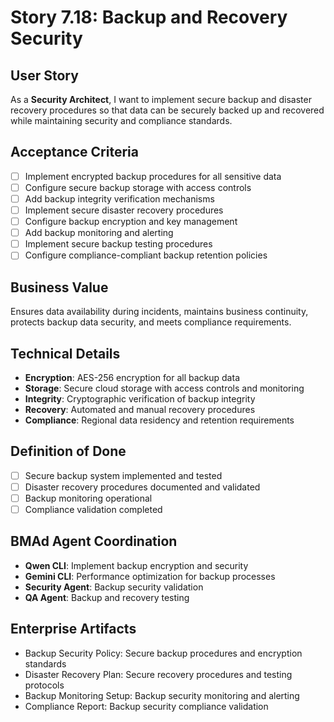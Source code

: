 # Story 7.18: Backup and Recovery Security

## User Story
As a **Security Architect**, I want to implement secure backup and disaster recovery procedures so that data can be securely backed up and recovered while maintaining security and compliance standards.

## Acceptance Criteria
- [ ] Implement encrypted backup procedures for all sensitive data
- [ ] Configure secure backup storage with access controls
- [ ] Add backup integrity verification mechanisms
- [ ] Implement secure disaster recovery procedures
- [ ] Configure backup encryption and key management
- [ ] Add backup monitoring and alerting
- [ ] Implement secure backup testing procedures
- [ ] Configure compliance-compliant backup retention policies

## Business Value
Ensures data availability during incidents, maintains business continuity, protects backup data security, and meets compliance requirements.

## Technical Details
- **Encryption**: AES-256 encryption for all backup data
- **Storage**: Secure cloud storage with access controls and monitoring
- **Integrity**: Cryptographic verification of backup integrity
- **Recovery**: Automated and manual recovery procedures
- **Compliance**: Regional data residency and retention requirements

## Definition of Done
- [ ] Secure backup system implemented and tested
- [ ] Disaster recovery procedures documented and validated
- [ ] Backup monitoring operational
- [ ] Compliance validation completed

## BMAd Agent Coordination
- **Qwen CLI**: Implement backup encryption and security
- **Gemini CLI**: Performance optimization for backup processes
- **Security Agent**: Backup security validation
- **QA Agent**: Backup and recovery testing

## Enterprise Artifacts
- Backup Security Policy: Secure backup procedures and encryption standards
- Disaster Recovery Plan: Secure recovery procedures and testing protocols
- Backup Monitoring Setup: Backup security monitoring and alerting
- Compliance Report: Backup security compliance validation